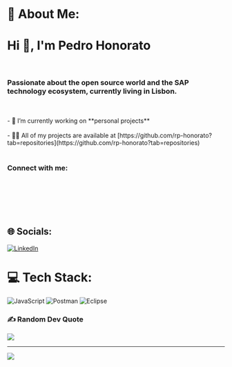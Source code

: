 # 💫 About Me:
<h1 align="left">Hi 👋, I'm Pedro Honorato</h1><br><h3 align="left">Passionate about the open source world and the SAP technology ecosystem, currently living in Lisbon.</h3><br><br>- 🔭 I’m currently working on **personal projects**<br><br>- 👨‍💻 All of my projects are available at [https://github.com/rp-honorato?tab=repositories](https://github.com/rp-honorato?tab=repositories)<br><br><h3 align="left">Connect with me:</h3><br><p align="left"><br></p><br>


## 🌐 Socials:
[![LinkedIn](https://img.shields.io/badge/LinkedIn-%230077B5.svg?logo=linkedin&logoColor=white)](https://linkedin.com/in/https://www.linkedin.com/in/pedro-honorato/) 

# 💻 Tech Stack:
![JavaScript](https://img.shields.io/badge/javascript-%23323330.svg?style=for-the-badge&logo=javascript&logoColor=%23F7DF1E)
![Postman](https://img.shields.io/badge/Postman-FF6C37?style=for-the-badge&logo=postman&logoColor=white)
![Eclipse](https://img.shields.io/badge/Eclipse-2C2255?style=for-the-badge&logo=eclipse&logoColor=white)



### ✍️ Random Dev Quote
![](https://quotes-github-readme.vercel.app/api?type=horizontal&theme=radical)

---
[![](https://visitcount.itsvg.in/api?id=rp-honorato&icon=0&color=0)](https://visitcount.itsvg.in)

<!-- Proudly created with GPRM ( https://gprm.itsvg.in ) -->
